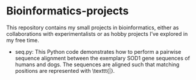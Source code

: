 # Bioinformatics-projects
This repository contains my small projects in bioinformatics, either as collaborations with experimentalists or as hobby projects I’ve explored in my free time.

- seq.py: This Python code demonstrates how to perform a pairwise sequence alignment between the exemplary SOD1 gene sequences of humans and dogs. The sequences are aligned such that matching positions are represented with \texttt{|}.
